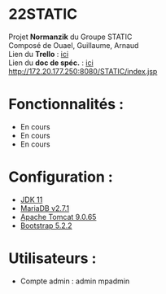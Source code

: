 # 22STATIC

Projet <strong>Normanzik</strong> du Groupe STATIC<br>
Composé de Ouael, Guillaume, Arnaud<br>
Lien du <strong>Trello</strong> : <a href="https://trello.com/b/gDsrHJdT">ici</a><br>
Lien du <strong>doc de spéc.</strong> : <a href="https://docs.google.com/document/d/1TKqBDYrIr0_ypZ0XyzY6gIcUFhe2GVCzsOk2oeA2D5c/edit?usp=sharing">ici</a><br>
http://172.20.177.250:8080/STATIC/index.jsp

# Fonctionnalités :
- En cours
- En cours
- En cours

# Configuration : 
- <a href="https://www.oracle.com/fr/java/technologies/javase/jdk11-archive-downloads.html">JDK 11</a>
- <a href="https://mvnrepository.com/artifact/org.mariadb.jdbc/mariadb-java-client/2.7.5">MariaDB v2.7.1</a>
- <a href="https://archive.apache.org/dist/tomcat/tomcat-9/v9.0.65/bin/">Apache Tomcat 9.0.65</a>
- <a href="https://getbootstrap.com/">Bootstrap 5.2.2</a>

# Utilisateurs :
- Compte admin : admin mpadmin
